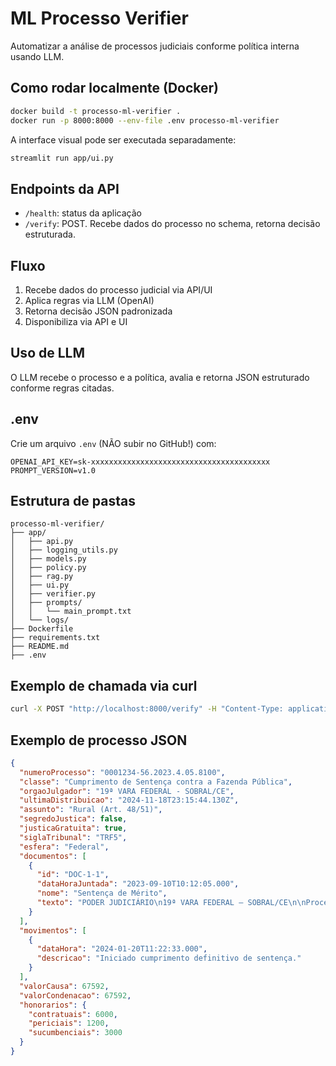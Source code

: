 # ML Processo Verifier

Automatizar a análise de processos judiciais conforme política interna usando LLM.

## Como rodar localmente (Docker)

```bash
docker build -t processo-ml-verifier .
docker run -p 8000:8000 --env-file .env processo-ml-verifier
```

A interface visual pode ser executada separadamente:

```bash
streamlit run app/ui.py
```

## Endpoints da API

- `/health`: status da aplicação
- `/verify`: POST. Recebe dados do processo no schema, retorna decisão estruturada.

## Fluxo

1. Recebe dados do processo judicial via API/UI
2. Aplica regras via LLM (OpenAI)
3. Retorna decisão JSON padronizada
4. Disponibiliza via API e UI

## Uso de LLM

O LLM recebe o processo e a política, avalia e retorna JSON estruturado conforme regras citadas.

## .env

Crie um arquivo `.env` (NÃO subir no GitHub!) com:

```
OPENAI_API_KEY=sk-xxxxxxxxxxxxxxxxxxxxxxxxxxxxxxxxxxxxxxxx
PROMPT_VERSION=v1.0
```

## Estrutura de pastas

```
processo-ml-verifier/
├── app/
│   ├── api.py
│   ├── logging_utils.py
│   ├── models.py
│   ├── policy.py
│   ├── rag.py
│   ├── ui.py
│   ├── verifier.py
│   ├── prompts/
│   │   └── main_prompt.txt
│   └── logs/
├── Dockerfile
├── requirements.txt
├── README.md
├── .env
```

## Exemplo de chamada via curl

```bash
curl -X POST "http://localhost:8000/verify" -H "Content-Type: application/json" -d @exemplo_processo.json
```

## Exemplo de processo JSON

```json
{
  "numeroProcesso": "0001234-56.2023.4.05.8100",
  "classe": "Cumprimento de Sentença contra a Fazenda Pública",
  "orgaoJulgador": "19ª VARA FEDERAL - SOBRAL/CE",
  "ultimaDistribuicao": "2024-11-18T23:15:44.130Z",
  "assunto": "Rural (Art. 48/51)",
  "segredoJustica": false,
  "justicaGratuita": true,
  "siglaTribunal": "TRF5",
  "esfera": "Federal",
  "documentos": [
    {
      "id": "DOC-1-1",
      "dataHoraJuntada": "2023-09-10T10:12:05.000",
      "nome": "Sentença de Mérito",
      "texto": "PODER JUDICIÁRIO\n19ª VARA FEDERAL – SOBRAL/CE\n\nProce..."
    }
  ],
  "movimentos": [
    {
      "dataHora": "2024-01-20T11:22:33.000",
      "descricao": "Iniciado cumprimento definitivo de sentença."
    }
  ],
  "valorCausa": 67592,
  "valorCondenacao": 67592,
  "honorarios": {
    "contratuais": 6000,
    "periciais": 1200,
    "sucumbenciais": 3000
  }
}
```
